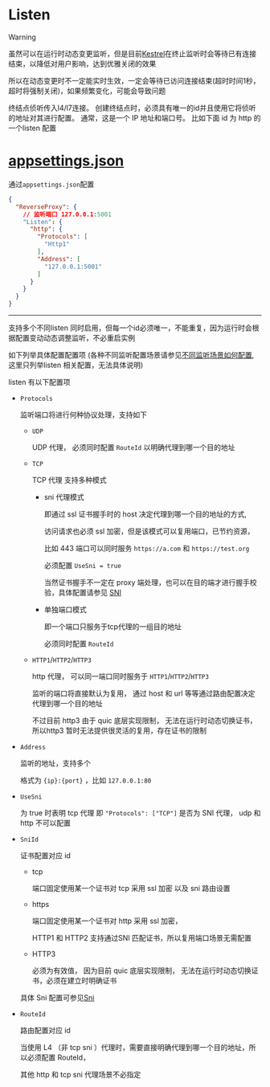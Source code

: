 # Listen

> [!WARNING]
> 虽然可以在运行时动态变更监听，但是目前[Kestrel](https://github.com/dotnet/aspnetcore/tree/main/src/Servers/Kestrel)在终止监听时会等待已有连接结束，以降低对用户影响，达到优雅关闭的效果
>
> 所以在动态变更时不一定能实时生效，一定会等待已访问连接结束(超时时间1秒，超时将强制关闭)，如果频繁变化，可能会导致问题

终结点侦听传入l4/l7连接。 创建终结点时，必须具有唯一的id并且使用它将侦听的地址对其进行配置。 通常，这是一个 IP 地址和端口号。 比如下面 id 为 http 的 一个listen 配置 

# [appsettings.json](#tab/json)

通过`appsettings.json`配置

``` json
{
  "ReverseProxy": {
    // 监听端口 127.0.0.1:5001
    "Listen": {
      "http": {
        "Protocols": [
          "Http1"
        ],
        "Address": [
          "127.0.0.1:5001"
        ]
      }
    }
  }
}
```

---

支持多个不同listen 同时启用，但每一个id必须唯一，不能重复，因为运行时会根据配置变动动态调整监听，不必重启实例

如下列举具体配置配置项 (各种不同监听配置场景请参见[不同监听场景如何配置](/VKProxy.Doc/docs/howtolisten), 这里只列举listen 相关配置，无法具体说明)

listen 有以下配置项

- `Protocols`

    监听端口将进行何种协议处理，支持如下

    - `UDP`

        UDP 代理， 必须同时配置 `RouteId` 以明确代理到哪一个目的地址

    - `TCP`

        TCP 代理 支持多种模式
        - sni 代理模式 
        
            即通过 ssl 证书握手时的 host 决定代理到哪一个目的地址的方式,
            
            访问请求也必须 ssl 加密，但是该模式可以复用端口，已节约资源，
            
            比如 443 端口可以同时服务 `https://a.com` 和 `https://test.org`

            必须配置 `UseSni = true` 

            当然证书握手不一定在 proxy 端处理，也可以在目的端才进行握手校验，具体配置请参见 [SNI](/VKProxy.Doc/docs/sni)

        - 单独端口模式

            即一个端口只服务于tcp代理的一组目的地址

            必须同时配置 `RouteId`

    - `HTTP1`/`HTTP2`/`HTTP3`

        http 代理， 可以同一端口同时服务于 `HTTP1`/`HTTP2`/`HTTP3`
        
        监听的端口将直接默认为复用， 通过 host 和 url 等等通过路由配置决定代理到哪一个目的地址

        不过目前 http3 由于 quic 底层实现限制， 无法在运行时动态切换证书，所以http3 暂时无法提供很灵活的复用，存在证书的限制

- `Address`

    监听的地址，支持多个

    格式为 `{ip}:{port}` ，比如 `127.0.0.1:80`

- `UseSni`

    为 true 时表明 tcp 代理 即 `"Protocols": ["TCP"]` 是否为 SNI 代理， udp 和 http 不可以配置

- `SniId`

    证书配置对应 id

    - tcp

        端口固定使用某一个证书对 tcp 采用 ssl 加密 以及 sni 路由设置

    - https

        端口固定使用某一个证书对 http 采用 ssl 加密， 
        
        HTTP1 和 HTTP2 支持通过SNI 匹配证书，所以复用端口场景无需配置

    - HTTP3

        必须为有效值， 因为目前 quic 底层实现限制， 无法在运行时动态切换证书，必须在建立时明确证书

    具体 Sni 配置可参见[Sni](/VKProxy.Doc/docs/file-config/sni)

- `RouteId`

    路由配置对应 id

    当使用 L4 （非 tcp sni ）代理时，需要直接明确代理到哪一个目的地址，所以必须配置 RouteId，

    其他 http 和 tcp sni 代理场景不必指定